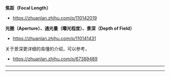 **焦距（Focal Length）**

- <https://zhuanlan.zhihu.com/p/110142019>

**光圈（Aperture）、通光量（曝光程度）、景深（Depth of Field）**

- <https://zhuanlan.zhihu.com/p/110141431>

关于景深更详细的易懂的介绍，可以参考，

- <https://zhuanlan.zhihu.com/p/67389489>
 
****



****
